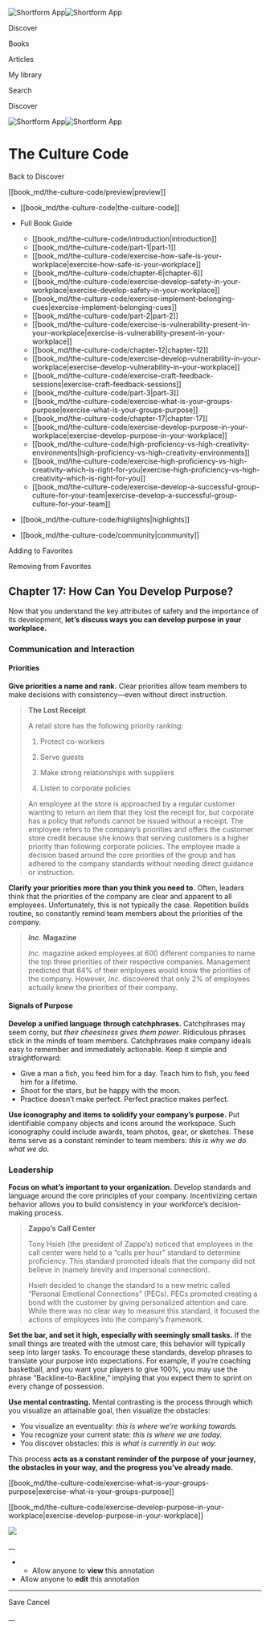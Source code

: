 ![Shortform App](/img/logo.36a2399e.svg)![Shortform App](/img/logo-dark.70c1b072.svg)

Discover

Books

Articles

My library

Search

Discover

![Shortform App](/img/logo.36a2399e.svg)![Shortform App](/img/logo-dark.70c1b072.svg)

# The Culture Code

Back to Discover

[[book_md/the-culture-code/preview|preview]]

  * [[book_md/the-culture-code|the-culture-code]]
  * Full Book Guide

    * [[book_md/the-culture-code/introduction|introduction]]
    * [[book_md/the-culture-code/part-1|part-1]]
    * [[book_md/the-culture-code/exercise-how-safe-is-your-workplace|exercise-how-safe-is-your-workplace]]
    * [[book_md/the-culture-code/chapter-6|chapter-6]]
    * [[book_md/the-culture-code/exercise-develop-safety-in-your-workplace|exercise-develop-safety-in-your-workplace]]
    * [[book_md/the-culture-code/exercise-implement-belonging-cues|exercise-implement-belonging-cues]]
    * [[book_md/the-culture-code/part-2|part-2]]
    * [[book_md/the-culture-code/exercise-is-vulnerability-present-in-your-workplace|exercise-is-vulnerability-present-in-your-workplace]]
    * [[book_md/the-culture-code/chapter-12|chapter-12]]
    * [[book_md/the-culture-code/exercise-develop-vulnerability-in-your-workplace|exercise-develop-vulnerability-in-your-workplace]]
    * [[book_md/the-culture-code/exercise-craft-feedback-sessions|exercise-craft-feedback-sessions]]
    * [[book_md/the-culture-code/part-3|part-3]]
    * [[book_md/the-culture-code/exercise-what-is-your-groups-purpose|exercise-what-is-your-groups-purpose]]
    * [[book_md/the-culture-code/chapter-17|chapter-17]]
    * [[book_md/the-culture-code/exercise-develop-purpose-in-your-workplace|exercise-develop-purpose-in-your-workplace]]
    * [[book_md/the-culture-code/high-proficiency-vs-high-creativity-environments|high-proficiency-vs-high-creativity-environments]]
    * [[book_md/the-culture-code/exercise-high-proficiency-vs-high-creativity-which-is-right-for-you|exercise-high-proficiency-vs-high-creativity-which-is-right-for-you]]
    * [[book_md/the-culture-code/exercise-develop-a-successful-group-culture-for-your-team|exercise-develop-a-successful-group-culture-for-your-team]]
  * [[book_md/the-culture-code/highlights|highlights]]
  * [[book_md/the-culture-code/community|community]]



Adding to Favorites 

Removing from Favorites 

## Chapter 17: How Can You Develop Purpose?

Now that you understand the key attributes of safety and the importance of its development, **let’s discuss ways you can develop purpose in your workplace.**

### Communication and Interaction

#### Priorities

**Give priorities a name and rank.** Clear priorities allow team members to make decisions with consistency—even without direct instruction.

> **The Lost Receipt**
> 
> A retail store has the following priority ranking:
> 
>   1. Protect co-workers
> 
>   2. Serve guests
> 
>   3. Make strong relationships with suppliers
> 
>   4. Listen to corporate policies
> 
> 

> 
> An employee at the store is approached by a regular customer wanting to return an item that they lost the receipt for, but corporate has a policy that refunds cannot be issued without a receipt. The employee refers to the company’s priorities and offers the customer store credit because she knows that serving customers is a higher priority than following corporate policies. The employee made a decision based around the core priorities of the group and has adhered to the company standards without needing direct guidance or instruction.

**Clarify your priorities more than you think you need to.** Often, leaders think that the priorities of the company are clear and apparent to all employees. Unfortunately, this is not typically the case. Repetition builds routine, so constantly remind team members about the priorities of the company.

> **_Inc._ Magazine**
> 
> _Inc._ magazine asked employees at 600 different companies to name the top three priorities of their respective companies. Management predicted that 64% of their employees would know the priorities of the company. However, _Inc._ discovered that only 2% of employees actually knew the priorities of their company.

#### Signals of Purpose

**Develop a unified language through catchphrases.** Catchphrases may seem corny, but _their cheesiness gives them power_. Ridiculous phrases stick in the minds of team members. Catchphrases make company ideals easy to remember and immediately actionable. Keep it simple and straightforward:

  * Give a man a fish, you feed him for a day. Teach him to fish, you feed him for a lifetime.
  * Shoot for the stars, but be happy with the moon.
  * Practice doesn’t make perfect. Perfect practice makes perfect.



**Use iconography and items to solidify your company’s purpose.** Put identifiable company objects and icons around the workspace. Such iconography could include awards, team photos, gear, or sketches. These items serve as a constant reminder to team members: _this is why we do what we do._

### Leadership

**Focus on what’s important to your organization.** Develop standards and language around the core principles of your company. Incentivizing certain behavior allows you to build consistency in your workforce’s decision-making process.

> **Zappo’s Call Center**
> 
> Tony Hsieh (the president of Zappo’s) noticed that employees in the call center were held to a “calls per hour” standard to determine proficiency. This standard promoted ideals that the company did not believe in (namely brevity and impersonal connection).
> 
> Hsieh decided to change the standard to a new metric called “Personal Emotional Connections” (PECs). PECs promoted creating a bond with the customer by giving personalized attention and care. While there was no clear way to measure this standard, it focused the actions of employees into the company’s framework.

**Set the bar, and set it high, especially with seemingly small tasks.** If the small things are treated with the utmost care, this behavior will typically seep into larger tasks. To encourage these standards, develop phrases to translate your purpose into expectations. For example, if you’re coaching basketball, and you want your players to give 100%, you may use the phrase “Backline-to-Backline,” implying that you expect them to sprint on every change of possession.

**Use mental contrasting.** Mental contrasting is the process through which you visualize an attainable goal, then visualize the obstacles:

  * You visualize an eventuality: _this is where we’re working towards._
  * You recognize your current state: _this is where we are today._
  * You discover obstacles: _this is what is currently in our way._



This process **acts as a constant reminder of the purpose of your journey, the obstacles in your way, and the progress you’ve already made.**

[[book_md/the-culture-code/exercise-what-is-your-groups-purpose|exercise-what-is-your-groups-purpose]]

[[book_md/the-culture-code/exercise-develop-purpose-in-your-workplace|exercise-develop-purpose-in-your-workplace]]

![](https://bat.bing.com/action/0?ti=56018282&Ver=2&mid=095c33ff-e0fc-4e93-9d40-36f856021c22&sid=1711133063fa11eebdec89a8b8ae3bbc&vid=171147a063fa11eea7440fcfeb230d96&vids=0&msclkid=N&pi=0&lg=en-US&sw=800&sh=600&sc=24&nwd=1&tl=Shortform%20%7C%20Book&p=https%3A%2F%2Fwww.shortform.com%2Fapp%2Fbook%2Fthe-culture-code%2Fchapter-17&r=&lt=418&evt=pageLoad&sv=1&rn=922085)

__

  *   * Allow anyone to **view** this annotation
  * Allow anyone to **edit** this annotation



* * *

Save Cancel

__



